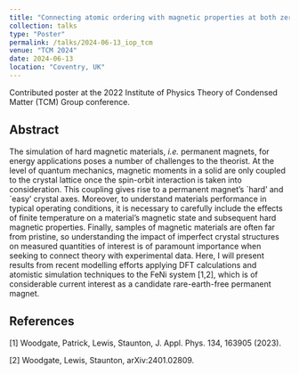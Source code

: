 ```yaml
---
title: "Connecting atomic ordering with magnetic properties at both zero and finite temperature in FeNi alloys"
collection: talks
type: "Poster"
permalink: /talks/2024-06-13_iop_tcm
venue: "TCM 2024"
date: 2024-06-13
location: "Coventry, UK"
---
```


Contributed poster at the 2022 Institute of Physics Theory of Condensed Matter (TCM) Group conference.

<h2>Abstract</h2>
The simulation of hard magnetic materials, <i>i.e.</i> permanent magnets, for energy applications poses a number of challenges to the theorist. At the level of quantum mechanics, magnetic moments in a solid are only coupled to the crystal lattice once the spin-orbit interaction is taken into consideration. This coupling gives rise to a permanent magnet’s `hard’ and `easy’ crystal axes. Moreover, to understand materials performance in typical operating conditions, it is necessary to carefully include the effects of finite temperature on a material’s magnetic state and subsequent hard magnetic properties. Finally, samples of magnetic materials are often far from pristine, so understanding the impact of imperfect crystal structures on measured quantities of interest is of paramount importance when seeking to connect theory with experimental data. Here, I will present results from recent modelling efforts applying DFT calculations and atomistic simulation techniques to the FeNi system [1,2], which is of considerable current interest as a candidate rare-earth-free permanent magnet.

<h2>References</h2>
[1] Woodgate, Patrick, Lewis, Staunton, J. Appl. Phys. 134, 163905 (2023).

[2] Woodgate, Lewis, Staunton, arXiv:2401.02809.

